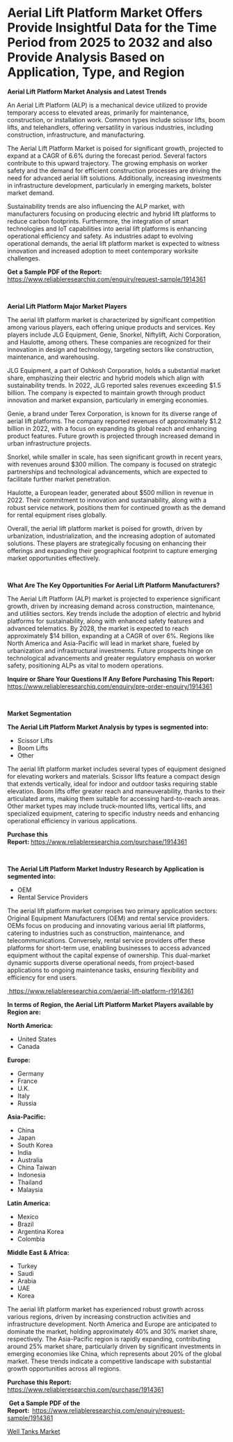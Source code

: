 <p><h1>Aerial Lift Platform Market Offers Provide Insightful Data for the Time Period from 2025 to 2032 and also Provide Analysis Based on Application, Type, and Region</h1></p><p><strong>Aerial Lift Platform Market Analysis and Latest Trends</strong></p>
<p><p>An Aerial Lift Platform (ALP) is a mechanical device utilized to provide temporary access to elevated areas, primarily for maintenance, construction, or installation work. Common types include scissor lifts, boom lifts, and telehandlers, offering versatility in various industries, including construction, infrastructure, and manufacturing.</p><p>The Aerial Lift Platform Market is poised for significant growth, projected to expand at a CAGR of 6.6% during the forecast period. Several factors contribute to this upward trajectory. The growing emphasis on worker safety and the demand for efficient construction processes are driving the need for advanced aerial lift solutions. Additionally, increasing investments in infrastructure development, particularly in emerging markets, bolster market demand.</p><p>Sustainability trends are also influencing the ALP market, with manufacturers focusing on producing electric and hybrid lift platforms to reduce carbon footprints. Furthermore, the integration of smart technologies and IoT capabilities into aerial lift platforms is enhancing operational efficiency and safety. As industries adapt to evolving operational demands, the aerial lift platform market is expected to witness innovation and increased adoption to meet contemporary worksite challenges.</p></p>
<p><strong>Get a Sample PDF of the Report:&nbsp;</strong> <a href="https://www.reliableresearchiq.com/enquiry/request-sample/1914361?utm_campaign=2924&utm_medium=2&utm_source=Github&utm_content=ia&utm_term=10042025&utm_id=aerial-lift-platform">https://www.reliableresearchiq.com/enquiry/request-sample/1914361</a></p>
<p>&nbsp;</p>
<p><strong>Aerial Lift Platform Major Market Players</strong></p>
<p><p>The aerial lift platform market is characterized by significant competition among various players, each offering unique products and services. Key players include JLG Equipment, Genie, Snorkel, Niftylift, Aichi Corporation, and Haulotte, among others. These companies are recognized for their innovation in design and technology, targeting sectors like construction, maintenance, and warehousing.</p><p>JLG Equipment, a part of Oshkosh Corporation, holds a substantial market share, emphasizing their electric and hybrid models which align with sustainability trends. In 2022, JLG reported sales revenues exceeding $1.5 billion. The company is expected to maintain growth through product innovation and market expansion, particularly in emerging economies.</p><p>Genie, a brand under Terex Corporation, is known for its diverse range of aerial lift platforms. The company reported revenues of approximately $1.2 billion in 2022, with a focus on expanding its global reach and enhancing product features. Future growth is projected through increased demand in urban infrastructure projects.</p><p>Snorkel, while smaller in scale, has seen significant growth in recent years, with revenues around $300 million. The company is focused on strategic partnerships and technological advancements, which are expected to facilitate further market penetration.</p><p>Haulotte, a European leader, generated about $500 million in revenue in 2022. Their commitment to innovation and sustainability, along with a robust service network, positions them for continued growth as the demand for rental equipment rises globally.</p><p>Overall, the aerial lift platform market is poised for growth, driven by urbanization, industrialization, and the increasing adoption of automated solutions. These players are strategically focusing on enhancing their offerings and expanding their geographical footprint to capture emerging market opportunities effectively.</p></p>
<p>&nbsp;</p>
<p><strong>What Are The Key Opportunities For Aerial Lift Platform Manufacturers?</strong></p>
<p><p>The Aerial Lift Platform (ALP) market is projected to experience significant growth, driven by increasing demand across construction, maintenance, and utilities sectors. Key trends include the adoption of electric and hybrid platforms for sustainability, along with enhanced safety features and advanced telematics. By 2028, the market is expected to reach approximately $14 billion, expanding at a CAGR of over 6%. Regions like North America and Asia-Pacific will lead in market share, fueled by urbanization and infrastructural investments. Future prospects hinge on technological advancements and greater regulatory emphasis on worker safety, positioning ALPs as vital to modern operations.</p></p>
<p><strong>Inquire or Share Your Questions If Any Before Purchasing This Report:</strong> <a href="https://www.reliableresearchiq.com/enquiry/pre-order-enquiry/1914361?utm_campaign=2924&utm_medium=2&utm_source=Github&utm_content=ia&utm_term=10042025&utm_id=aerial-lift-platform">https://www.reliableresearchiq.com/enquiry/pre-order-enquiry/1914361</a></p>
<p>&nbsp;</p>
<p><strong>Market Segmentation</strong></p>
<p><strong>The Aerial Lift Platform Market Analysis by types is segmented into:</strong></p>
<p><ul><li>Scissor Lifts</li><li>Boom Lifts</li><li>Other</li></ul></p>
<p><p>The aerial lift platform market includes several types of equipment designed for elevating workers and materials. Scissor lifts feature a compact design that extends vertically, ideal for indoor and outdoor tasks requiring stable elevation. Boom lifts offer greater reach and maneuverability, thanks to their articulated arms, making them suitable for accessing hard-to-reach areas. Other market types may include truck-mounted lifts, vertical lifts, and specialized equipment, catering to specific industry needs and enhancing operational efficiency in various applications.</p></p>
<p><strong>Purchase this Report:&nbsp;</strong><a href="https://www.reliableresearchiq.com/purchase/1914361?utm_campaign=2924&utm_medium=2&utm_source=Github&utm_content=ia&utm_term=10042025&utm_id=aerial-lift-platform">https://www.reliableresearchiq.com/purchase/1914361</a></p>
<p>&nbsp;</p>
<p><strong>The Aerial Lift Platform Market Industry Research by Application is segmented into:</strong></p>
<p><ul><li>OEM</li><li>Rental Service Providers</li></ul></p>
<p><p>The aerial lift platform market comprises two primary application sectors: Original Equipment Manufacturers (OEM) and rental service providers. OEMs focus on producing and innovating various aerial lift platforms, catering to industries such as construction, maintenance, and telecommunications. Conversely, rental service providers offer these platforms for short-term use, enabling businesses to access advanced equipment without the capital expense of ownership. This dual-market dynamic supports diverse operational needs, from project-based applications to ongoing maintenance tasks, ensuring flexibility and efficiency for end users.</p></p>
<p><a href="https://www.reliableresearchiq.com/aerial-lift-platform-r1914361?utm_campaign=2924&utm_medium=2&utm_source=Github&utm_content=ia&utm_term=10042025&utm_id=aerial-lift-platform">&nbsp;https://www.reliableresearchiq.com/aerial-lift-platform-r1914361</a></p>
<p><strong>In terms of Region, the Aerial Lift Platform Market Players available by Region are:</strong></p>
<p>
    <p> <strong> North America: </strong>
        <ul>
            <li>United States</li>
            <li>Canada</li>
        </ul>
        </p> 
    <p> <strong> Europe: </strong>
        <ul>
            <li>Germany</li>
            <li>France</li>
            <li>U.K.</li>
            <li>Italy</li>
            <li>Russia</li>
        </ul>
        </p> 
    <p> <strong> Asia-Pacific: </strong>
        <ul>
            <li>China</li>
            <li>Japan</li>
            <li>South Korea</li>
            <li>India</li>
            <li>Australia</li>
            <li>China Taiwan</li>
            <li>Indonesia</li>
            <li>Thailand</li>
            <li>Malaysia</li>
        </ul>
        </p> 
    <p> <strong> Latin America: </strong>
        <ul>
            <li>Mexico</li>
            <li>Brazil</li>
            <li>Argentina Korea</li>
            <li>Colombia</li>
        </ul>
        </p> 
    <p> <strong> Middle East & Africa: </strong>
        <ul>
            <li>Turkey</li>
            <li>Saudi</li>
            <li>Arabia</li>
            <li>UAE</li>
            <li>Korea</li>
        </ul>
    </p>
    </p>
<p><p>The aerial lift platform market has experienced robust growth across various regions, driven by increasing construction activities and infrastructure development. North America and Europe are anticipated to dominate the market, holding approximately 40% and 30% market share, respectively. The Asia-Pacific region is rapidly expanding, contributing around 25% market share, particularly driven by significant investments in emerging economies like China, which represents about 20% of the global market. These trends indicate a competitive landscape with substantial growth opportunities across all regions.</p></p>
<p><strong>Purchase this Report: </strong><a href="https://www.reliableresearchiq.com/purchase/1914361?utm_campaign=2924&utm_medium=2&utm_source=Github&utm_content=ia&utm_term=10042025&utm_id=aerial-lift-platform">https://www.reliableresearchiq.com/purchase/1914361</a></p>
<p>&nbsp;<strong>Get a Sample PDF of the Report:&nbsp;&nbsp;</strong><a href="https://www.reliableresearchiq.com/enquiry/request-sample/1914361?utm_campaign=2924&utm_medium=2&utm_source=Github&utm_content=ia&utm_term=10042025&utm_id=aerial-lift-platform">https://www.reliableresearchiq.com/enquiry/request-sample/1914361</a></p>
<p><strong></strong></p>
<p><p><a href="https://github.com/kavechoxo/Market-Research-Report-List-1/blob/main/well-tanks-market.md?utm_campaign=2924&utm_medium=2&utm_source=Github&utm_content=ia&utm_term=10042025&utm_id=aerial-lift-platform">Well Tanks Market</a></p></p>